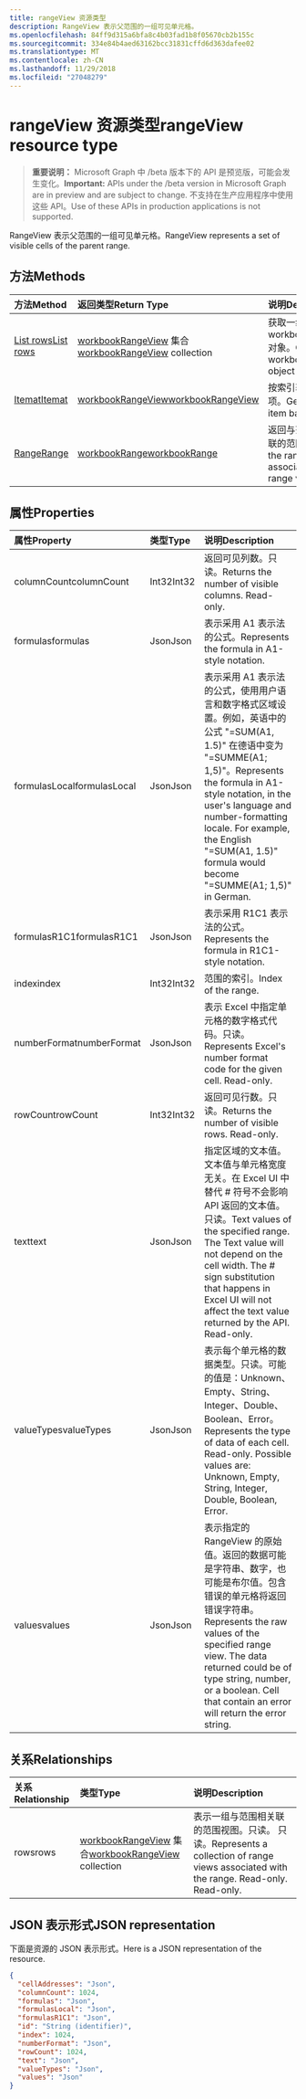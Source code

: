 ```yaml
---
title: rangeView 资源类型
description: RangeView 表示父范围的一组可见单元格。
ms.openlocfilehash: 84ff9d315a6bfa8c4b03fad1b8f05670cb2b155c
ms.sourcegitcommit: 334e84b4aed63162bcc31831cffd6d363dafee02
ms.translationtype: MT
ms.contentlocale: zh-CN
ms.lasthandoff: 11/29/2018
ms.locfileid: "27048279"
---
```

# <a name="rangeview-resource-type"></a><span data-ttu-id="c3525-103">rangeView 资源类型</span><span class="sxs-lookup"><span data-stu-id="c3525-103">rangeView resource type</span></span>

> <span data-ttu-id="c3525-104">**重要说明：** Microsoft Graph 中 /beta 版本下的 API 是预览版，可能会发生变化。</span><span class="sxs-lookup"><span data-stu-id="c3525-104">**Important:** APIs under the /beta version in Microsoft Graph are in preview and are subject to change.</span></span> <span data-ttu-id="c3525-105">不支持在生产应用程序中使用这些 API。</span><span class="sxs-lookup"><span data-stu-id="c3525-105">Use of these APIs in production applications is not supported.</span></span>

<span data-ttu-id="c3525-106">RangeView 表示父范围的一组可见单元格。</span><span class="sxs-lookup"><span data-stu-id="c3525-106">RangeView represents a set of visible cells of the parent range.</span></span>

## <a name="methods"></a><span data-ttu-id="c3525-107">方法</span><span class="sxs-lookup"><span data-stu-id="c3525-107">Methods</span></span>

| <span data-ttu-id="c3525-108">方法</span><span class="sxs-lookup"><span data-stu-id="c3525-108">Method</span></span>           | <span data-ttu-id="c3525-109">返回类型</span><span class="sxs-lookup"><span data-stu-id="c3525-109">Return Type</span></span>    |<span data-ttu-id="c3525-110">说明</span><span class="sxs-lookup"><span data-stu-id="c3525-110">Description</span></span>|
|:---------------|:--------|:----------|
|[<span data-ttu-id="c3525-111">List rows</span><span class="sxs-lookup"><span data-stu-id="c3525-111">List rows</span></span>](../api/workbookrangeview-list-rows.md) |<span data-ttu-id="c3525-112">[workbookRangeView](workbookrangeview.md) 集合</span><span class="sxs-lookup"><span data-stu-id="c3525-112">[workbookRangeView](workbookrangeview.md) collection</span></span>| <span data-ttu-id="c3525-113">获取一组 workbookRangeView 对象。</span><span class="sxs-lookup"><span data-stu-id="c3525-113">Get a workbookRangeView object collection.</span></span>|
|[<span data-ttu-id="c3525-114">Itemat</span><span class="sxs-lookup"><span data-stu-id="c3525-114">Itemat</span></span>](../api/workbookrangeview-itemat.md)|[<span data-ttu-id="c3525-115">workbookRangeView</span><span class="sxs-lookup"><span data-stu-id="c3525-115">workbookRangeView</span></span>](workbookrangeview.md)|<span data-ttu-id="c3525-116">按索引获取范围视图项。</span><span class="sxs-lookup"><span data-stu-id="c3525-116">Get a range view item based in index.</span></span>|
|[<span data-ttu-id="c3525-117">Range</span><span class="sxs-lookup"><span data-stu-id="c3525-117">Range</span></span>](../api/workbookrangeview-range.md)|[<span data-ttu-id="c3525-118">workbookRange</span><span class="sxs-lookup"><span data-stu-id="c3525-118">workbookRange</span></span>](range.md)|<span data-ttu-id="c3525-119">返回与范围视图相关联的范围对象</span><span class="sxs-lookup"><span data-stu-id="c3525-119">Return the range object associated with the range view</span></span>|

## <a name="properties"></a><span data-ttu-id="c3525-120">属性</span><span class="sxs-lookup"><span data-stu-id="c3525-120">Properties</span></span>
| <span data-ttu-id="c3525-121">属性</span><span class="sxs-lookup"><span data-stu-id="c3525-121">Property</span></span>     | <span data-ttu-id="c3525-122">类型</span><span class="sxs-lookup"><span data-stu-id="c3525-122">Type</span></span>   |<span data-ttu-id="c3525-123">说明</span><span class="sxs-lookup"><span data-stu-id="c3525-123">Description</span></span>|
|:---------------|:--------|:----------|
|<span data-ttu-id="c3525-124">columnCount</span><span class="sxs-lookup"><span data-stu-id="c3525-124">columnCount</span></span>|<span data-ttu-id="c3525-125">Int32</span><span class="sxs-lookup"><span data-stu-id="c3525-125">Int32</span></span>|<span data-ttu-id="c3525-p102">返回可见列数。只读。</span><span class="sxs-lookup"><span data-stu-id="c3525-p102">Returns the number of visible columns. Read-only.</span></span>|
|<span data-ttu-id="c3525-128">formulas</span><span class="sxs-lookup"><span data-stu-id="c3525-128">formulas</span></span>|<span data-ttu-id="c3525-129">Json</span><span class="sxs-lookup"><span data-stu-id="c3525-129">Json</span></span>|<span data-ttu-id="c3525-130">表示采用 A1 表示法的公式。</span><span class="sxs-lookup"><span data-stu-id="c3525-130">Represents the formula in A1-style notation.</span></span> |
|<span data-ttu-id="c3525-131">formulasLocal</span><span class="sxs-lookup"><span data-stu-id="c3525-131">formulasLocal</span></span>|<span data-ttu-id="c3525-132">Json</span><span class="sxs-lookup"><span data-stu-id="c3525-132">Json</span></span>|<span data-ttu-id="c3525-p103">表示采用 A1 表示法的公式，使用用户语言和数字格式区域设置。例如，英语中的公式 "=SUM(A1, 1.5)" 在德语中变为 "=SUMME(A1; 1,5)"。</span><span class="sxs-lookup"><span data-stu-id="c3525-p103">Represents the formula in A1-style notation, in the user's language and number-formatting locale. For example, the English "=SUM(A1, 1.5)" formula would become "=SUMME(A1; 1,5)" in German.</span></span>    |
|<span data-ttu-id="c3525-135">formulasR1C1</span><span class="sxs-lookup"><span data-stu-id="c3525-135">formulasR1C1</span></span>|<span data-ttu-id="c3525-136">Json</span><span class="sxs-lookup"><span data-stu-id="c3525-136">Json</span></span>|<span data-ttu-id="c3525-137">表示采用 R1C1 表示法的公式。</span><span class="sxs-lookup"><span data-stu-id="c3525-137">Represents the formula in R1C1-style notation.</span></span>   |
|<span data-ttu-id="c3525-138">index</span><span class="sxs-lookup"><span data-stu-id="c3525-138">index</span></span>|<span data-ttu-id="c3525-139">Int32</span><span class="sxs-lookup"><span data-stu-id="c3525-139">Int32</span></span>|<span data-ttu-id="c3525-140">范围的索引。</span><span class="sxs-lookup"><span data-stu-id="c3525-140">Index of the range.</span></span>|
|<span data-ttu-id="c3525-141">numberFormat</span><span class="sxs-lookup"><span data-stu-id="c3525-141">numberFormat</span></span>|<span data-ttu-id="c3525-142">Json</span><span class="sxs-lookup"><span data-stu-id="c3525-142">Json</span></span>|<span data-ttu-id="c3525-p104">表示 Excel 中指定单元格的数字格式代码。只读。</span><span class="sxs-lookup"><span data-stu-id="c3525-p104">Represents Excel's number format code for the given cell. Read-only.</span></span> |
|<span data-ttu-id="c3525-145">rowCount</span><span class="sxs-lookup"><span data-stu-id="c3525-145">rowCount</span></span>|<span data-ttu-id="c3525-146">Int32</span><span class="sxs-lookup"><span data-stu-id="c3525-146">Int32</span></span>|<span data-ttu-id="c3525-p105">返回可见行数。只读。</span><span class="sxs-lookup"><span data-stu-id="c3525-p105">Returns the number of visible rows. Read-only.</span></span>  |
|<span data-ttu-id="c3525-149">text</span><span class="sxs-lookup"><span data-stu-id="c3525-149">text</span></span>|<span data-ttu-id="c3525-150">Json</span><span class="sxs-lookup"><span data-stu-id="c3525-150">Json</span></span>|<span data-ttu-id="c3525-p106">指定区域的文本值。文本值与单元格宽度无关。在 Excel UI 中替代 # 符号不会影响 API 返回的文本值。只读。</span><span class="sxs-lookup"><span data-stu-id="c3525-p106">Text values of the specified range. The Text value will not depend on the cell width. The # sign substitution that happens in Excel UI will not affect the text value returned by the API. Read-only.</span></span>    |
|<span data-ttu-id="c3525-155">valueTypes</span><span class="sxs-lookup"><span data-stu-id="c3525-155">valueTypes</span></span>|<span data-ttu-id="c3525-156">Json</span><span class="sxs-lookup"><span data-stu-id="c3525-156">Json</span></span>|<span data-ttu-id="c3525-p107">表示每个单元格的数据类型。只读。可能的值是：Unknown、Empty、String、Integer、Double、Boolean、Error。</span><span class="sxs-lookup"><span data-stu-id="c3525-p107">Represents the type of data of each cell. Read-only. Possible values are: Unknown, Empty, String, Integer, Double, Boolean, Error.</span></span> |
|<span data-ttu-id="c3525-160">values</span><span class="sxs-lookup"><span data-stu-id="c3525-160">values</span></span>|<span data-ttu-id="c3525-161">Json</span><span class="sxs-lookup"><span data-stu-id="c3525-161">Json</span></span>|<span data-ttu-id="c3525-p108">表示指定的 RangeView 的原始值。返回的数据可能是字符串、数字，也可能是布尔值。包含错误的单元格将返回错误字符串。</span><span class="sxs-lookup"><span data-stu-id="c3525-p108">Represents the raw values of the specified range view. The data returned could be of type string, number, or a boolean. Cell that contain an error will return the error string.</span></span>   |

## <a name="relationships"></a><span data-ttu-id="c3525-165">关系</span><span class="sxs-lookup"><span data-stu-id="c3525-165">Relationships</span></span>
| <span data-ttu-id="c3525-166">关系</span><span class="sxs-lookup"><span data-stu-id="c3525-166">Relationship</span></span> | <span data-ttu-id="c3525-167">类型</span><span class="sxs-lookup"><span data-stu-id="c3525-167">Type</span></span>   |<span data-ttu-id="c3525-168">说明</span><span class="sxs-lookup"><span data-stu-id="c3525-168">Description</span></span>|
|:---------------|:--------|:----------|
|<span data-ttu-id="c3525-169">rows</span><span class="sxs-lookup"><span data-stu-id="c3525-169">rows</span></span>|<span data-ttu-id="c3525-170">[workbookRangeView](workbookrangeview.md) 集合</span><span class="sxs-lookup"><span data-stu-id="c3525-170">[workbookRangeView](workbookrangeview.md) collection</span></span>| <span data-ttu-id="c3525-p109">表示一组与范围相关联的范围视图。只读。  只读。</span><span class="sxs-lookup"><span data-stu-id="c3525-p109">Represents a collection of range views associated with the range. Read-only.    Read-only.</span></span>|

## <a name="json-representation"></a><span data-ttu-id="c3525-174">JSON 表示形式</span><span class="sxs-lookup"><span data-stu-id="c3525-174">JSON representation</span></span>
<span data-ttu-id="c3525-175">下面是资源的 JSON 表示形式。</span><span class="sxs-lookup"><span data-stu-id="c3525-175">Here is a JSON representation of the resource.</span></span>
<!-- {
  "blockType": "resource",
  "optionalProperties": [  ],
  "@odata.type": "microsoft.graph.workbookRangeView"
}-->
```json
{
  "cellAddresses": "Json",
  "columnCount": 1024,
  "formulas": "Json",
  "formulasLocal": "Json",
  "formulasR1C1": "Json",
  "id": "String (identifier)",
  "index": 1024,
  "numberFormat": "Json",
  "rowCount": 1024,
  "text": "Json",
  "valueTypes": "Json",
  "values": "Json"
}
```